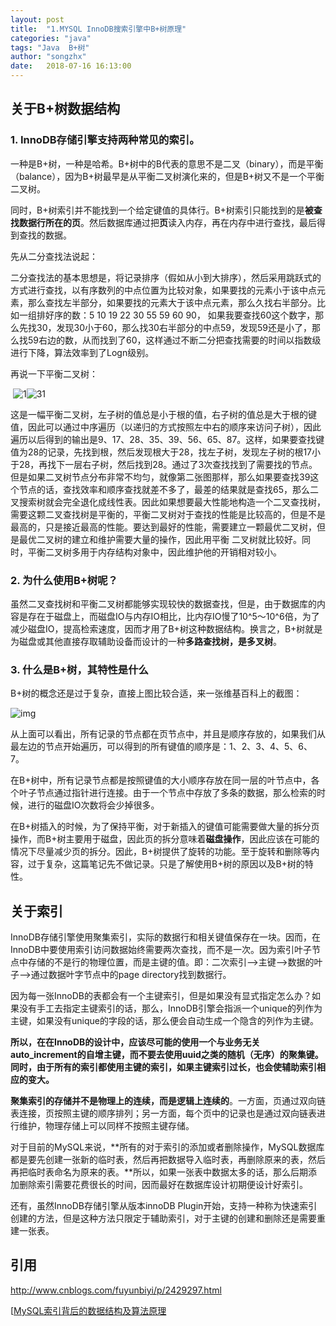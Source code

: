 ```yaml
---
layout: post
title:  "1.MYSQL InnoDB搜索引擎中B+树原理"
categories: "java"
tags: "Java  B+树"
author: "songzhx"
date:   2018-07-16 16:13:00
---
```


## 关于B+树数据结构

### 1. InnoDB存储引擎支持两种常见的索引。

一种是B+树，一种是哈希。B+树中的B代表的意思不是二叉（binary），而是平衡（balance），因为B+树最早是从平衡二叉树演化来的，但是B+树又不是一个平衡二叉树。

同时，B+树索引并不能找到一个给定键值的具体行。B+树索引只能找到的是**被查找数据行所在的页**。然后数据库通过把**页**读入内存，再在内存中进行查找，最后得到查找的数据。

先从二分查找法说起：

​    二分查找法的基本思想是，将记录排序（假如从小到大排序），然后采用跳跃式的方式进行查找，以有序数列的中点位置为比较对象，如果要找的元素小于该中点元素，那么查找左半部分，如果要找的元素大于该中点元素，那么久找右半部分。比如一组排好序的数：5 10 19 22 30 55 59 60 90， 如果我要查找60这个数字，那么先找30，发现30小于60，那么找30右半部分的中点59，发现59还是小了，那么找59右边的数，从而找到了60，这样通过不断二分把查找需要的时间以指数级进行下降，算法效率到了Logn级别。

 

再说一下平衡二叉树：

​    ![1](https://tva1.sinaimg.cn/large/006y8mN6gy1g6fcvkfbl7j306n06sq31.jpg)![31](https://tva1.sinaimg.cn/large/006y8mN6gy1g6fcvkpktsj30b205qglr.jpg)

​        这是一幅平衡二叉树，左子树的值总是小于根的值，右子树的值总是大于根的键值，因此可以通过中序遍历（以递归的方式按照左中右的顺序来访问子树），因此遍历以后得到的输出是9、17、28、35、39、56、65、87。这样，如果要查找键值为28的记录，先找到根，然后发现根大于28，找左子树，发现左子树的根17小于28，再找下一层右子树，然后找到28。通过了3次查找找到了需要找的节点。但是如果二叉树节点分布非常不均匀，就像第二张图那样，那么如果要查找39这个节点的话，查找效率和顺序查找就差不多了，最差的结果就是查找65，那么二叉搜索树就会完全退化成线性表。因此如果想要最大性能地构造一个二叉查找树，需要这颗二叉查找树是平衡的，平衡二叉树对于查找的性能是比较高的，但是不是最高的，只是接近最高的性能。要达到最好的性能，需要建立一颗最优二叉树，但是最优二叉树的建立和维护需要大量的操作，因此用平衡 二叉树就比较好。同时，平衡二叉树多用于内存结构对象中，因此维护他的开销相对较小。

### 2. 为什么使用B+树呢？

虽然二叉查找树和平衡二叉树都能够实现较快的数据查找，但是，由于数据库的内容是存在于磁盘上，而磁盘IO与内存IO相比，比内存IO慢了10^5～10^6倍，为了减少磁盘IO，提高检索速度，因而才用了B+树这种数据结构。换言之，B+树就是为磁盘或其他直接存取辅助设备而设计的一种**多路查找树，是多叉树**。

### 3. 什么是B+树，其特性是什么

B+树的概念还是过于复杂，直接上图比较合适，来一张维基百科上的截图：

![img](https://tva1.sinaimg.cn/large/006y8mN6gy1g6fcvl8gtyj30b4054weo.jpg)

从上面可以看出，所有记录的节点都在页节点中，并且是顺序存放的，如果我们从最左边的节点开始遍历，可以得到的所有键值的顺序是：1、2、3、4、5、6、7。

在B+树中，所有记录节点都是按照键值的大小顺序存放在同一层的叶节点中，各个叶子节点通过指针进行连接。由于一个节点中存放了多条的数据，那么检索的时候，进行的磁盘IO次数将会少掉很多。

在B+树插入的时候，为了保持平衡，对于新插入的键值可能需要做大量的拆分页操作，而B+树主要用于磁盘，因此页的拆分意味着**磁盘操作**，因此应该在可能的情况下尽量减少页的拆分。因此，B+树提供了旋转的功能。至于旋转和删除等内容，过于复杂，这篇笔记先不做记录。只是了解使用B+树的原因以及B+树的特性。

## 关于索引

InnoDB存储引擎使用聚集索引，实际的数据行和相关键值保存在一块。因而，在InnoDB中要使用索引访问数据始终需要两次查找，而不是一次。因为索引叶子节点中存储的不是行的物理位置，而是主键的值。即：二次索引-->主键-->数据的叶子-->通过数据叶字节点中的page directory找到数据行。

因为每一张InnoDB的表都会有一个主键索引，但是如果没有显式指定怎么办？如果没有手工去指定主键索引的话，那么，InnoDB引擎会指派一个unique的列作为主键，如果没有unique的字段的话，那么便会自动生成一个隐含的列作为主键。

**所以，在在InnoDB的设计中，应该尽可能的使用一个与业务无关auto_increment的自增主键，而不要去使用uuid之类的随机（无序）的聚集键。同时，由于所有的索引都使用主键的索引，如果主键索引过长，也会使辅助索引相应的变大。**

**聚集索引的存储并不是物理上的连续，而是逻辑上连续的**。一方面，页通过双向链表连接，页按照主键的顺序排列；另一方面，每个页中的记录也是通过双向链表进行维护，物理存储上可以同样不按照主键存储。

对于目前的MySQL来说，**所有的对于索引的添加或者删除操作，MySQL数据库都是要先创建一张新的临时表，然后再把数据导入临时表，再删除原来的表，然后再把临时表命名为原来的表。**所以，如果一张表中数据太多的话，那么后期添加删除索引需要花费很长的时间，因而最好在数据库设计初期便设计好索引。

还有，虽然InnoDB存储引擎从版本innoDB Plugin开始，支持一种称为快速索引创建的方法，但是这种方法只限定于辅助索引，对于主键的创建和删除还是需要重建一张表。





## 引用

http://www.cnblogs.com/fuyunbiyi/p/2429297.html

[[MySQL索引背后的数据结构及算法原理](]http://blog.codinglabs.org/articles/theory-of-mysql-index.html )
